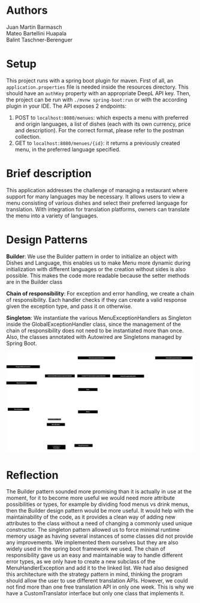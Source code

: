 # Authors
Juan Martin Barmasch <br>
Mateo Bartellini Huapala  <br>
Balint Taschner-Berenguer  <br>

# Setup
This project runs with a spring boot plugin for maven. First of all, an `application.properties` file is needed inside the resources directory. This should have an `authKey` property with an appropriate DeepL API key. Then, the project can be run with `./mvnw spring-boot:run` or with the according plugin in your IDE.
The API exposes 2 endpoints:
1. POST to `localhost:8080/menues`: which expects a menu with preferred and origin languages, a list of dishes (each with its own currency, price and description). For the correct format, please refer to the postman collection.
2. GET to `localhost:8080/menues/{id}`: it returns a previously created menu, in the preferred language specified.

# Brief description
This application addresses the challenge of managing a restaurant where support for many languages may be necessary. It allows users to view a menu consisting of various dishes and select their preferred language for translation. With integration for translation platforms, owners can translate the menu into a variety of languages.

# Design Patterns
**Builder**: We use the Builder pattern in order to initialize an object with Dishes and Language, this enables us to make Menu more dynamic during initialization with different languages or the creation without sides is also possible. This makes the code more readable because the setter methods are in the Builder class

**Chain of responsibility**: For exception and error handling, we create a chain of responsibility. Each handler checks if they can create a valid response given the exception type, and pass it on otherwise.

**Singleton**: We instantiate the various MenuExceptionHandlers as Singleton inside the GlobalExceptionHandler class, since the management of the chain of responsibility does not need to be instantiated more than once. Also, the classes annotated with Autowired are Singletons managed by Spring Boot.

![Software Architecture](./MenuHandlerArchitecture.png)

# Reflection
The Builder pattern sounded more promising than it is actually in use at the moment, for it to become more useful we would need more attribute possibilities or types, for example by dividing food menus vs drink menus, then the Builder design pattern would be more useful. It would help with the maintainability of the code, as it provides a clean way of adding new attributes to the class without a need of changing a commonly used unique constructor.
The singleton pattern allowed us to force minimal runtime memory usage as having several instances of some classes did not provide any improvements. We implemented them ourselves but they are also widely used in the spring boot framework we used.
The chain of responsibility gave us an easy and maintainable way to handle different error types, as we only have to create a new subclass of the MenuHandlerException and add it to the linked list.
We had also designed this architecture with the strategy pattern in mind, thinking the program should allow the user to use different translation APIs. However, we could not find more than one free translation API in only one week. This is why we have a CustomTranslator interface but only one class that implements it.

